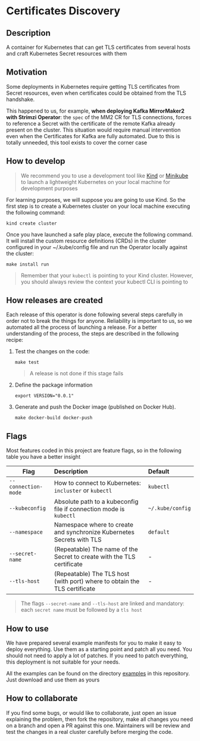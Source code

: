 # Certificates Discovery

## Description

A container for Kubernetes that can get TLS certificates from several hosts and craft Kubernetes Secret resources with them

## Motivation

Some deployments in Kubernetes require getting TLS certificates from Secret resources, even when certificates could be
obtained from the TLS handshake.

This happened to us, for example, **when deploying Kafka MirrorMaker2 with Strimzi Operator**: the `spec` of the MM2 CR
for TLS connections, forces to reference a Secret with the certificate of the remote Kafka already present on the cluster.
This situation would require manual intervention even when the Certificates for Kafka are fully automated. Due to this
is totally unneeded, this tool exists to cover the corner case

## How to develop

> We recommend you to use a development tool like [Kind](https://kind.sigs.k8s.io/) or [Minikube](https://minikube.sigs.k8s.io/docs/start/)
> to launch a lightweight Kubernetes on your local machine for development purposes

For learning purposes, we will suppose you are going to use Kind. So the first step is to create a Kubernetes cluster
on your local machine executing the following command:

```console
kind create cluster
```

Once you have launched a safe play place, execute the following command. It will install the custom resource definitions
(CRDs) in the cluster configured in your ~/.kube/config file and run the Operator locally against the cluster:

```console
make install run
```

> Remember that your `kubectl` is pointing to your Kind cluster. However, you should always review the context your
> kubectl CLI is pointing to

## How releases are created

Each release of this operator is done following several steps carefully in order not to break the things for anyone.
Reliability is important to us, so we automated all the process of launching a release. For a better understanding of
the process, the steps are described in the following recipe:

1. Test the changes on the code:

    ```console
    make test
    ```

   > A release is not done if this stage fails

2. Define the package information

    ```console
    export VERSION="0.0.1"
    ```

3. Generate and push the Docker image (published on Docker Hub).

    ```console
    make docker-build docker-push
    ```

## Flags

Most features coded in this project are feature flags, so in the following table you have a better insight

| Flag                | Description                                                               | Default          |
|---------------------|:--------------------------------------------------------------------------|:-----------------|
| `--connection-mode` | How to connect to Kubernetes: `incluster` or `kubectl`                    | `kubectl`        |
| `--kubeconfig`      | Absolute path to a kubeconfig file if connection mode is `kubectl`        | `~/.kube/config` |
| `--namespace`       | Namespace where to create and synchronize Kubernetes Secrets with TLS     | `default`        |
| `--secret-name`     | (Repeatable) The name of the Secret to create with the TLS certificate    | -                |
| `--tls-host`        | (Repeatable) The TLS host (with port) where to obtain the TLS certificate | -                |

> The flags `--secret-name` and `--tls-host` are linked and mandatory: each `secret name` must be followed by a `tls host`

## How to use

We have prepared several example manifests for you to make it easy to deploy everything. Use them as a starting point
and patch all you need. You should not need to apply a lot of patches. If you need to patch everything, this deployment
is not suitable for your needs.

All the examples can be found on the directory [examples](/examples) in this repository. Just download and use them as yours

## How to collaborate

If you find some bugs, or would like to collaborate, just open an issue explaining the problem, then fork the repository,
make all changes you need on a branch and open a PR against this one. Maintainers will be review and test the changes in
a real cluster carefully before merging the code.
